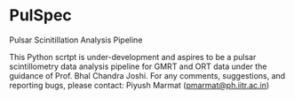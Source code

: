 # PulSpec
Pulsar Scinitillation Analysis Pipeline

This Python scrtpt is under-development and aspires to be a pulsar scintillometry data analysis pipeline for GMRT and ORT data under the guidance of Prof. Bhal Chandra Joshi. For any comments, suggestions, and reporting bugs, please contact: Piyush Marmat (pmarmat@ph.iitr.ac.in)
